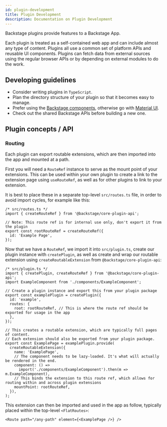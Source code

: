 ```yaml
---
id: plugin-development
title: Plugin Development
description: Documentation on Plugin Development
---
```


Backstage plugins provide features to a Backstage App.

Each plugin is treated as a self-contained web app and can include almost any
type of content. Plugins all use a common set of platform APIs and reusable UI
components. Plugins can fetch data from external sources using the regular
browser APIs or by depending on external modules to do the work.

## Developing guidelines

- Consider writing plugins in `TypeScript`.
- Plan the directory structure of your plugin so that it becomes easy to manage.
- Prefer using the [Backstage components](https://backstage.io/storybook),
  otherwise go with [Material UI](https://material-ui.com/).
- Check out the shared Backstage APIs before building a new one.

## Plugin concepts / API

### Routing

Each plugin can export routable extensions, which are then imported into the app
and mounted at a path.

First you will need a `RouteRef` instance to serve as the mount point of your
extensions. This can be used within your own plugin to create a link to the
extension page using `useRouteRef`, as well as for other plugins to link to your
extension.

It is best to place these in a separate top-level `src/routes.ts` file, in order
to avoid import cycles, for example like this:

```tsx
/* src/routes.ts */
import { createRouteRef } from '@backstage/core-plugin-api';

// Note: This route ref is for internal use only, don't export it from the plugin
export const rootRouteRef = createRouteRef({
  id: 'Example Page',
});
```

Now that we have a `RouteRef`, we import it into `src/plugin.ts`, create our
plugin instance with `createPlugin`, as well as create and wrap our routable
extension using `createRoutableExtension` from `@backstage/core-plugin-api`:

```tsx
/* src/plugin.ts */
import { createPlugin, createRouteRef } from '@backstage/core-plugin-api';
import ExampleComponent from './components/ExampleComponent';

// Create a plugin instance and export this from your plugin package
export const examplePlugin = createPlugin({
  id: 'example',
  routes: {
    root: rootRouteRef, // This is where the route ref should be exported for usage in the app
  },
});

// This creates a routable extension, which are typically full pages of content.
// Each extension should also be exported from your plugin package.
export const ExamplePage = examplePlugin.provide(
  createRoutableExtension({
    name: 'ExamplePage',
    // The component needs to be lazy-loaded. It's what will actually be rendered in the end.
    component: () =>
      import('./components/ExampleComponent').then(m => m.ExampleComponent),
    // This binds the extension to this route ref, which allows for routing within and across plugin extensions
    mountPoint: rootRouteRef,
  }),
);
```

This extension can then be imported and used in the app as follow, typically
placed within the top-level `<FlatRoutes>`:

```tsx
<Route path="/any-path" element={<ExamplePage />} />
```
